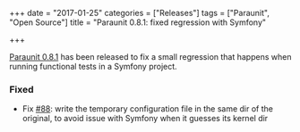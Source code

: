 +++
date = "2017-01-25"
categories = ["Releases"]
tags = ["Paraunit", "Open Source"]
title = "Paraunit 0.8.1: fixed regression with Symfony"

+++

[Paraunit 0.8.1](https://github.com/facile-it/paraunit/releases/tag/0.8.2) has been released to fix a small regression that happens when running functional tests in a Symfony project.
<!--more-->


### Fixed

* Fix [#88](https://github.com/facile-it/paraunit/issues/88): write the temporary configuration file in the same dir of the original, to avoid issue with Symfony when it guesses its kernel dir
